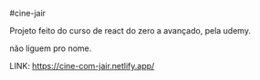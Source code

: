 #cine-jair

Projeto feito do curso de react do zero a avançado, pela udemy.

não liguem pro nome.

LINK: https://cine-com-jair.netlify.app/

